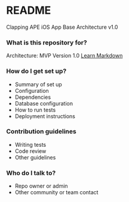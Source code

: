 # README #

Clapping APE iOS App Base Architecture v1.0

### What is this repository for? ###

Architecture: MVP
Version 1.0
[Learn Markdown](http://iyadagha.com/using-mvp-ios-swift/)

### How do I get set up? ###

* Summary of set up
* Configuration
* Dependencies
* Database configuration
* How to run tests
* Deployment instructions

### Contribution guidelines ###

* Writing tests
* Code review
* Other guidelines

### Who do I talk to? ###

* Repo owner or admin
* Other community or team contact